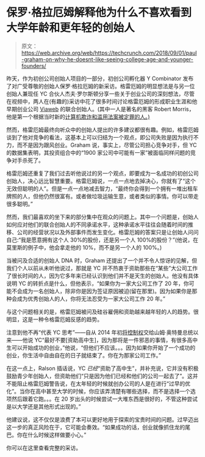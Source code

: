 # 保罗·格拉厄姆解释他为什么不喜欢看到大学年龄和更年轻的创始人

> 原文：<https://web.archive.org/web/https://techcrunch.com/2018/09/01/paul-graham-on-why-he-doesnt-like-seeing-college-age-and-younger-founders/>

昨天，作为初创公司创始人项目的一部分，初创公司孵化器 Y Combinator 发布了对广受尊敬的创始人保罗·格拉厄姆的新采访。格雷厄姆的明显想法是与另一位创始人兼现任 YC 合伙人杰夫·罗尔斯顿分享一些关于创业公司的深刻想法，尽管在视频中，两人在(有趣的)采访中花了很多时间讨论格雷厄姆的形成职业生涯和他早期创业公司 [Viaweb](https://web.archive.org/web/20230326125829/https://en.wikipedia.org/wiki/Viaweb) 的联合创始人。(其中一人是著名的黑客 Robert Morris，他是第一个根据当时新的[计算机欺诈和滥用法案被定罪的人。)](https://web.archive.org/web/20230326125829/https://en.wikipedia.org/wiki/Computer_Fraud_and_Abuse_Act)

然而，格雷厄姆最终向听众中的创始人提出的许多建议都很有趣。例如，格雷厄姆谈到了他对竞争的看法，这基本上可以归结为一个观点，即公司失败是因为执行不力，而不是因为跟风创业。Graham 说，事实上，尽管公司担心竞争对手，但 YC 的数据集表明，其投资组合中的“1900 家公司中可能有一家”被面临同样问题的竞争对手杀死了。

格雷厄姆还重复了我们过去听他说过的另一个观点，即要成为一名成功的初创公司创始人，决心远比智慧重要。格雷厄姆说，一点一点地去掉决心，你就有了“这个无效但聪明的人”。但是一点一点地减去智力，“最终你会得到一个拥有一堆出租车牌照的人，但他仍然很富有。或者做垃圾运输生意，或者类似的事情。你可以带走很多聪明。”

然而，我们最喜欢的坐下来的部分集中在观众的问题上。其中一个问题是，创始人如何应对他们的联合创始人的不同承诺水平，这种承诺水平往往会随着时间的推移、公司的经营状况以及外部事件而发生变化。格雷厄姆的答案只是让创始人问问自己:“我是愿意拥有这个人 30%的股份，还是另一个人 100%的股份？”(他说，在莫里斯的例子中，他会拿走他的 10%，而不是另一个人的 100%。)

当被问及合适的创始人 DNA 时，Graham 还提出了一个并不令人惊讶的见解，但我们个人以前从未听他说过，那就是 YC 并不热衷于资助那些在“某些”大公司工作了很长时间的人，因为它多年来已经认识到他们并不是天生的创始人。他没有具体说明 YC 的转折点是什么，但他表示，“如果你为一家大公司工作了 20 年，你可能不会成为一名创始人，除非你是因为签证原因被迫(留在那里)。因为如果你是那种会成为优秀创始人的人，你将无法忍受为一家大公司工作 20 年。”

与这个问题相关的是，格雷厄姆被问及硅谷雇佣和资助越来越年轻的人的趋势。很明显，这是一种令格雷厄姆反感的趋势。

注意到他不再“代表 YC 思考”——自从 2014 年初[将控制权](https://web.archive.org/web/20230326125829/https://techcrunch.com/2014/02/21/sam-altman-taking-over-as-president-of-y-combinator-replacing-paul-graham-at-the-helm/)交给山姆·奥特曼总统以来——他说 YC“最好不要[资助高中生]，因为那将是一件邪恶的事情，有很多高中生可以开始成功的创业，”他说，“但他们不应该。。。因为如果你开始了一个成功的创业，你生活中自由自在的日子就结束了。你在为那家公司工作。”

在这一点上，Ralson 插话说，YC *已经*“资助了高中生”，并补充说，它并没有积极鼓励青少年创始人，但资助他们“只是因为他们已经和他们的公司一起去了”。这并不能阻止格雷厄姆警告说，在太年轻的时候就创办公司的人是在进行“过早的优化”。当你在高中甚至大学的时候，你应该弄清楚有哪些选择，而不是选择一个选项然后跟着它跑。。。在 20 岁出头的时候尝试一大堆东西是很好的，不管这种尝试是以大学还是其他形式出现的。”

他建议说，这不仅仅是浪费了本可以更好地用于探索的宝贵时间的问题。过早迈出这一步的真正风险在于，它可能会奏效。“如果成功的话，创业就像抓住龙的尾巴。你在什么时候这样做要小心。”

你可以在这里查看完整的采访。